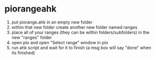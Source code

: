 # piorangeahk

1. put piorange.ahk in an empty new folder
2. within that new folder create another new folder named ranges
3. place all of your ranges (they can be within folders/subfolders) in the new "ranges" folder 
4. open pio and open "Select range" window in pio
5. run ahk script and wait for it to finish (a msg box will say "done" when its finished)
